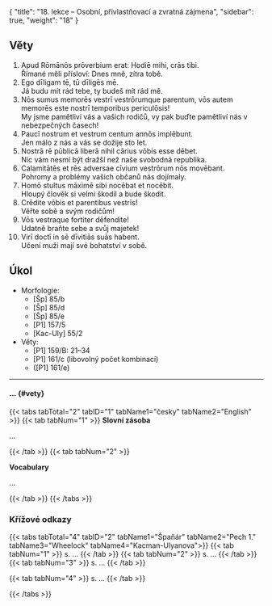 {
    "title": "18. lekce – Osobní, přivlastňovací a zvratná zájmena",
    "sidebar": true,
    "weight": "18"
}

## Věty

1. Apud Rōmānōs prōverbium erat: Hodiē mihi, crās tibi.   
   Římané měli přísloví: Dnes mně, zítra tobě.  
2. Ego dīligam tē, tū dīligēs mē.   
   Já budu mít rád tebe, ty budeš mít rád mě.
3. Nōs sumus memorēs vestrī vestrōrumque parentum, vōs autem memorēs este nostrī temporibus periculōsis!   
   My jsme pamětliví vás a vašich rodičů, vy pak buďte pamětliví nás v nebezpečných časech!
4. Paucī nostrum et vestrum centum annōs implēbunt.  
   Jen málo z nás a vás se dožije sto let. 
5. Nostrā rē pūblicā liberā nihil cārius vōbis esse dēbet.  
   Nic vám nesmí být dražší než naše svobodná republika. 
6. Calamitātēs et rēs adversae cīvium vestrōrum nōs movēbant.  
   Pohromy a problémy vašich občanů nás dojímaly.  
7. Homō stultus māximē sibi nocēbat et nocēbit.   
   Hloupý člověk si velmi škodil a bude škodit.  
8. Crēdite vōbis et parentibus vestrīs!   
   Věřte sobě a svým rodičům!
9. Vōs vestraque fortiter dēfendite!    
   Udatně braňte sebe a svůj majetek!
10. Virī doctī in sē dīvitiās suās habent.  
    Učení muži mají své bohatství v sobě. 



## Úkol

- Morfologie: 
  - [Šp] 85/b
  - [Šp] 85/d
  - [Šp] 85/e
  - [P1] 157/5
  - [Kac-Uly]  55/2
- Věty:
  - [P1] 159/B: 21–34
  - [P1] 161/c (libovolný počet kombinací) 
  - ([P1] 161/e)

---



#### ... {#vety} 

{{< tabs tabTotal="2" tabID="1" tabName1="česky" tabName2="English" >}}
{{< tab tabNum="1" >}}
**Slovní zásoba**

...

{{< /tab >}}
{{< tab tabNum="2" >}}

**Vocabulary** 

...

{{< /tab >}}
{{< /tabs >}}

### Křížové odkazy  

{{< tabs tabTotal="4" tabID="2" tabName1="Špaňár" tabName2="Pech 1." tabName3="Wheelock" tabName4="Kacman-Ulyanova">}}
{{< tab tabNum="1" >}}
s. ...
{{< /tab >}}
{{< tab tabNum="2" >}}
s. ...
{{< /tab >}}
{{< tab tabNum="3" >}}
s. ...
{{< /tab >}}

{{< tab tabNum="4" >}}
s. ...
{{< /tab >}}

{{< /tabs >}}






